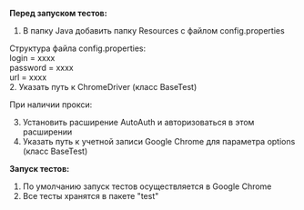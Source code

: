 <b>Перед запуском тестов:</b>

1. В папку Java добавить папку Resources с файлом config.properties 

Структура файла config.properties:<br>
login = xxxx <br>
password = xxxx <br>
url = xxxx <br>
2. Указать путь к ChromeDriver (класс BaseTest)

При наличии прокси:

3. Установить расширение AutoAuth и авторизоваться в этом расширении
4. Указать путь к учетной записи Google Chrome для параметра options (класс BaseTest)


<b>Запуск тестов:</b>

1. По умолчанию запуск тестов осуществляется в Google Chrome
2. Все тесты хранятся в пакете "test"
